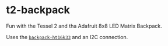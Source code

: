 # t2-backpack
Fun with the Tessel 2 and tha Adafruit 8x8 LED Matrix Backpack.

Uses the [`backpack-ht16k33`](https://www.hackster.io/adkron/backpack-ht16k33-4a6008) and an I2C connection.
